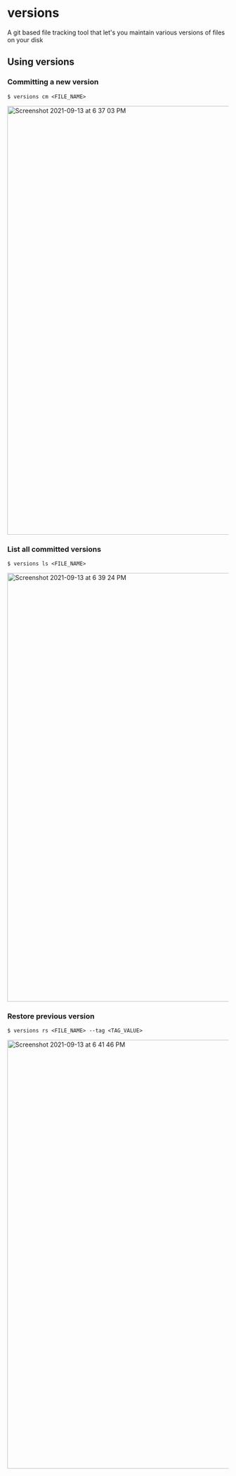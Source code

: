 # versions
A git based file tracking tool that let's you maintain various versions of files on your disk

## Using versions
### Committing a new version
`$ versions cm <FILE_NAME>`

<img width="976" alt="Screenshot 2021-09-13 at 6 37 03 PM" src="https://user-images.githubusercontent.com/31047659/133089065-907c755d-3128-4938-8413-51765d294c52.png">

### List all committed versions
`$ versions ls <FILE_NAME>`

<img width="976" alt="Screenshot 2021-09-13 at 6 39 24 PM" src="https://user-images.githubusercontent.com/31047659/133089497-df4fc522-3f8e-452c-89ec-07e47341926d.png">

### Restore previous version
`$ versions rs <FILE_NAME> --tag <TAG_VALUE>`

<img width="976" alt="Screenshot 2021-09-13 at 6 41 46 PM" src="https://user-images.githubusercontent.com/31047659/133089751-03ec1535-f4bc-4e70-b123-713287fb58b1.png">


